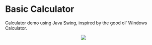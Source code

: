 # Basic Calculator
 Calculator demo using Java <a href="https://en.wikipedia.org/wiki/Swing_(Java)">Swing</a>, inspired by the good ol' Windows Calculator.
 
<p align="center">
<img src = "https://user-images.githubusercontent.com/27750907/105465293-ecb7af00-5cbc-11eb-866f-30789015f66f.png">
</p>
